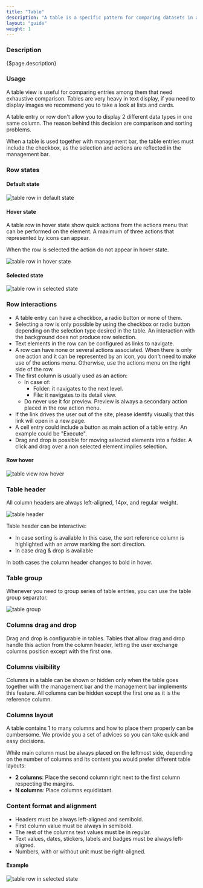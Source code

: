 ```yaml
---
title: "Table"
description: "A table is a specific pattern for comparing datasets in a very direct an analytical way."
layout: "guide"
weight: 1
---
```


### Description

{$page.description}

### Usage

A table view is useful for comparing entries among them that need exhaustive comparison. Tables are very heavy in text display, if you need to display images we recommend you to take a look at lists and cards.

A table entry or row don't allow you to display 2 different data types in one same column. The reason behind this decision are comparison and sorting problems.

When a table is used together with management bar, the table entries must include the checkbox, as the selection and actions are reflected in the management bar.


### Row states

#### Default state

![table row in default state](../../../images/TableViewDefault.png)

#### Hover state

A table row in hover state show quick actions from the actions menu that can be performed on the element. A maximum of three actions that represented by icons can appear.

When the row is selected the action do not appear in hover state.

![table row in hover state](../../../images/TableViewHover.png)

#### Selected state

![table row in selected state](../../../images/TableViewSelected.png)


### Row interactions

* A table entry can have a checkbox, a radio button or none of them.
* Selecting a row is only possible by using the checkbox or radio button depending on the selection type desired in the table. An interaction with the background does not produce row selection.
* Text elements in the row can be configured as links to navigate.
* A row can have none or several actions associated. When there is only one action and it can be represented by an icon, you don't need to make use of the actions menu. Otherwise, use the actions menu on the right side of the row.
* The first column is usually used as an action:
	* In case of:
		* Folder: it navigates to the next level.
		* File: it navigates to its detail view.
	* Do never use it for preview. Preview is always a secondary action placed in the row action menu.
* If the link drives the user out of the site, please identify visually that this link will open in a new page.
* A cell entry could include a button as main action of a table entry. An example could be "Execute".
* Drag and drop is possible for moving selected elements into a folder. A click and drag over a non selected element implies selection.

#### Row hover

![table view row hover](../../../images/TableViewRowHover.gif)

### Table header

All column headers are always left-aligned, 14px, and regular weight.

![table header](../../../images/TableHeader.png)

Table header can be interactive:
* In case sorting is available
	In this case, the sort reference column is highlighted with an arrow marking the sort direction.
* In case drag & drop is available

In both cases the column header changes to bold in hover.

### Table group

Whenever you need to group series of table entries, you can use the table group separator.

![table group](../../../images/TableViewGroupSeparator.png)

### Columns drag and drop

Drag and drop is configurable in tables. Tables that allow drag and drop handle this action from the column header, letting the user exchange columns position except with the first one.

### Columns visibility

Columns in a table can be shown or hidden only when the table goes together with the management bar and the management bar implements this feature. All columns can be hidden except the first one as it is the reference column.

### Columns layout

A table contains 1 to many columns and how to place them properly can be cumbersome. We provide you a set of advices so you can take quick and easy decisions.

While main column must be always placed on the leftmost side, depending on the number of columns and its content you would prefer different table layouts:
* **2 columns**: Place the second column right next to the first column respecting the margins.
* **N columns**: Place columns equidistant.

### Content format and alignment

* Headers must be always left-aligned and semibold.
* First column value must be always in semibold.
* The rest of the columns text values must be in regular.
* Text values, dates, stickers, labels and badges must be always left-aligned.
* Numbers, with or without unit must be right-aligned.


#### Example

![table row in selected state](../../../images/TableExample.png)





